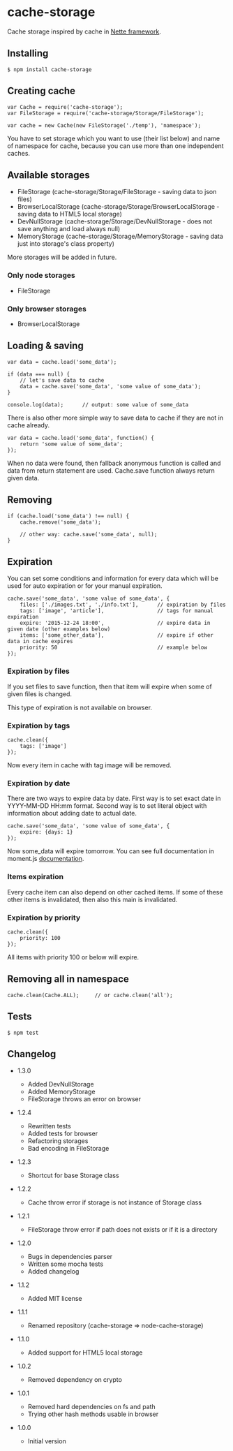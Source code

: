 # cache-storage
Cache storage inspired by cache in [Nette framework](http://doc.nette.org/en/caching).

## Installing

```
$ npm install cache-storage
```

## Creating cache

```
var Cache = require('cache-storage');
var FileStorage = require('cache-storage/Storage/FileStorage');

var cache = new Cache(new FileStorage('./temp'), 'namespace');
```

You have to set storage which you want to use (their list below) and name of namespace for cache, because you can use
more than one independent caches.

## Available storages

* FileStorage (cache-storage/Storage/FileStorage - saving data to json files)
* BrowserLocalStorage (cache-storage/Storage/BrowserLocalStorage - saving data to HTML5 local storage)
* DevNullStorage (cache-storage/Storage/DevNullStorage - does not save anything and load always null)
* MemoryStorage (cache-storage/Storage/MemoryStorage - saving data just into storage's class property)

More storages will be added in future.

### Only node storages

* FileStorage

### Only browser storages

* BrowserLocalStorage

## Loading & saving

```
var data = cache.load('some_data');

if (data === null) {
	// let's save data to cache
	data = cache.save('some_data', 'some value of some_data');
}

console.log(data);		// output: some value of some_data
```

There is also other more simple way to save data to cache if they are not in cache already.

```
var data = cache.load('some_data', function() {
	return 'some value of some_data';
});
```

When no data were found, then fallback anonymous function is called and data from return statement are used.
Cache.save function always return given data.

## Removing

```
if (cache.load('some_data') !== null) {
	cache.remove('some_data');

	// other way: cache.save('some_data', null);
}
```

## Expiration

You can set some conditions and information for every data which will be used for auto expiration or for your manual
expiration.

```
cache.save('some_data', 'some value of some_data', {
	files: ['./images.txt', './info.txt'],		// expiration by files
	tags: ['image', 'article'],					// tags for manual expiration
	expire: '2015-12-24 18:00',					// expire data in given date (other examples below)
	items: ['some_other_data'],					// expire if other data in cache expires
	priority: 50								// example below
});
```

### Expiration by files

If you set files to save function, then that item will expire when some of given files is changed.

This type of expiration is not available on browser.

### Expiration by tags

```
cache.clean({
	tags: ['image']
});
```

Now every item in cache with tag image will be removed.

### Expiration by date

There are two ways to expire data by date. First way is to set exact date in YYYY-MM-DD HH:mm format. Second way is to
set literal object with information about adding date to actual date.

```
cache.save('some_data', 'some value of some_data', {
	expire: {days: 1}
});
```

Now some_data will expire tomorrow. You can see full documentation in moment.js [documentation](http://momentjs.com/docs/#/manipulating/add/).

### Items expiration

Every cache item can also depend on other cached items. If some of these other items is invalidated, then also this main
is invalidated.

### Expiration by priority

```
cache.clean({
	priority: 100
});
```

All items with priority 100 or below will expire.

## Removing all in namespace

```
cache.clean(Cache.ALL);		// or cache.clean('all');
```

## Tests

```
$ npm test
```

## Changelog

* 1.3.0
	+ Added DevNullStorage
	+ Added MemoryStorage
	+ FileStorage throws an error on browser

* 1.2.4
	+ Rewritten tests
	+ Added tests for browser
	+ Refactoring storages
	+ Bad encoding in FileStorage

* 1.2.3
	+ Shortcut for base Storage class

* 1.2.2
	+ Cache throw error if storage is not instance of Storage class

* 1.2.1
	+ FileStorage throw error if path does not exists or if it is a directory

+ 1.2.0
	+ Bugs in dependencies parser
	+ Written some mocha tests
	+ Added changelog

+ 1.1.2
	+ Added MIT license

* 1.1.1
	+ Renamed repository (cache-storage => node-cache-storage)

* 1.1.0
	+ Added support for HTML5 local storage

* 1.0.2
	+ Removed dependency on crypto

* 1.0.1
	+ Removed hard dependencies on fs and path
	+ Trying other hash methods usable in browser


* 1.0.0
	+ Initial version